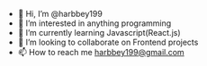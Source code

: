 - 👋 Hi, I’m @harbbey199
- 👀 I’m interested in anything programming
- 🌱 I’m currently learning Javascript(React.js)
- 💞️ I’m looking to collaborate on Frontend projects
- 📫 How to reach me harbbey199@gmail.com

<!---
harbbey199/harbbey199 is a ✨ special ✨ repository because its `README.md` (this file) appears on your GitHub profile.
You can click the Preview link to take a look at your changes.
--->
